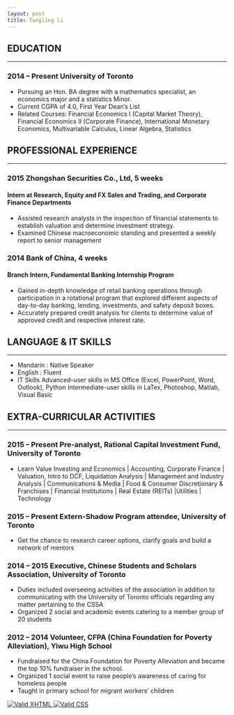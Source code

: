 ```yaml
---
layout: post
title: Tangling Li
---
```


    
<head>
    <title>About TangLing!</title>
<meta http-equiv="Content-Type" content="text/html; charset=iso-8859-1" />
<link rel="stylesheet" type="text/css" href="aboutme-style.css" title="style" />
</head>

<body>
<p>

</p>
 <p>


   <h2> EDUCATION</h2>
   <hr/>
   <h3> 2014 – Present  University of Toronto</h3>
   <ul>
    <li>Pursuing an Hon. BA degree with a mathematics specialist, an economics major and a statistics Minor.</li>
    <li>Current CGPA of 4.0, First Year Dean’s List</li>
    <li>Related Courses: Financial Economics I (Capital Market Theory), Financial Economics II (Corporate 
          Finance), International Monetary Economics, Multivariable Calculus, Linear Algebra, Statistics</li>
   </ul>
   
   <h2>PROFESSIONAL EXPERIENCE</h2>
   <hr/>
   <h3> 2015   Zhongshan Securities Co., Ltd, 5 weeks</h3>
   <h4> Intern at Research, Equity and FX Sales and Trading, and Corporate Finance Departments</h4>
    <ul>
    <li>Assisted research analysts in the inspection of financial statements to establish valuation and determine investment strategy.</li>
    <li>Examined Chinese macroeconomic standing and presented a weekly report to senior management </li>
   </ul>
   <h3> 2014    Bank of China, 4 weeks</h3>
   <h4> Branch Intern, Fundamental Banking Internship Program</h4>
    <ul>
    <li>Gained in-depth knowledge of retail banking operations through participation in a rotational program that explored different aspects of day-to-day banking, lending, investments, and safety deposit boxes.</li>
    <li>Accurately prepared credit analysis for clients to determine value of approved credit and respective interest rate.</li>
   </ul>
   
<h2>LANGUAGE & IT SKILLS</h2>
<hr/>
   <ul>
  <li>Mandarin  : Native Speaker</li>
  <li>English	: Fluent 	</li>
  <li>IT Skills	        Advanced-user skills in MS Office (Excel, PowerPoint, Word, Outlook), Python
                      Intermediate-user skills in LaTex, Photoshop, Matlab, Visual Basic
</li>
   </ul>
 
 <h2>EXTRA-CURRICULAR ACTIVITIES</h2>
<hr/>
<h3>2015 – Present   Pre-analyst, Rational Capital Investment Fund, University of Toronto</h3>
   <ul>
  <li>Learn Value Investing and Economics | Accounting, Corporate Finance | Valuation, Intro to DCF, Liquidation Analysis | Management and Industry Analysis | Communications & Media | Food & Consumer Discretionary & Franchises | Financial Institutions | Real Estate (REITs) |Utilities | Technology 
</li>
   </ul>
  <h3>2015 – Present   Extern-Shadow Program attendee, University of Toronto</h3>
   <ul>
  <li>Get the chance to research career options, clarify goals and build a network of mentors 
</li>
   </ul>
    <h3>2014 – 2015       Executive, Chinese Students and Scholars Association, University of Toronto </h3>
   <ul>
  <li>Duties included overseeing activities of the association in addition to communicating with the University of Toronto officials regarding any matter pertaining to the CSSA
</li>
  <li>Organized 2 social and academic events catering to a member group of 20 students</li>
   </ul>
    <h3>2012 – 2014       Volunteer, CFPA (China Foundation for Poverty Alleviation), Yiwu High School</h3>
   <ul>
  <li>Fundraised for the China Foundation for Poverty Alleviation and became the top 10% fundraiser in the school.
</li>
  <li>Organized 1 social event to raise people’s awareness of caring for homeless people</li>
  <li>Taught in primary school for migrant workers’ children</li>
   </ul>
   
   
   
<p>
<a href="http://validator.w3.org/check/referer">
    <img src="http://www.w3.org/Icons/valid-xhtml11" alt="Valid XHTML" />
</a>
<a href="http://jigsaw.w3.org/css-validator/check/referer">
    <img src="http://jigsaw.w3.org/css-validator/images/vcss" alt="Valid CSS" />
</a>
</p>

</body>

</html>
